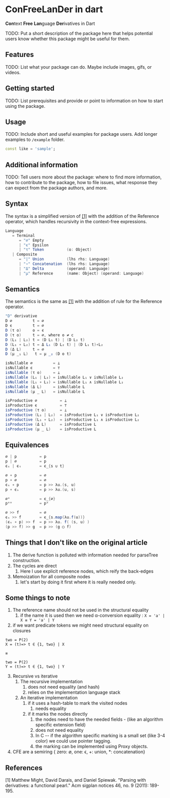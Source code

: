 <!-- 
This README describes the package. If you publish this package to pub.dev,
this README's contents appear on the landing page for your package.

For information about how to write a good package README, see the guide for
[writing package pages](https://dart.dev/guides/libraries/writing-package-pages). 

For general information about developing packages, see the Dart guide for
[creating packages](https://dart.dev/guides/libraries/create-library-packages)
and the Flutter guide for
[developing packages and plugins](https://flutter.dev/developing-packages). 
-->

# ConFreeLanDer in dart

**Con**text **Free** **Lan**guage **Der**ivatives in Dart

TODO: Put a short description of the package here that helps potential users
know whether this package might be useful for them.

## Features

TODO: List what your package can do. Maybe include images, gifs, or videos.

## Getting started

TODO: List prerequisites and provide or point to information on how to
start using the package.

## Usage

TODO: Include short and useful examples for package users. Add longer examples
to `/example` folder.

```dart
const like = 'sample';
```

## Additional information

TODO: Tell users more about the package: where to find more information, how to
contribute to the package, how to file issues, what response they can expect
from the package authors, and more.

## Syntax

The syntax is a simplified version of [[1]](#1) with the addition of the Reference operator, which handles recursivity in the context-free expressions.

```scala
Language 
   = Terminal
      = "∅" Empty
      | "ϵ" Epsilon
      | "τ" Token          (o: Object)
   | Composite
      = "|" Union          (lhs rhs: Language)
      | "∘" Concatenation  (lhs rhs: Language)
      | "Δ" Delta          (operand: Language)
      | "μ" Reference      (name: Object) (operand: Language)
```

## Semantics

The semantics is the same as [[1]](#1) with the addition of rule for the Reference operator.

```scala
"D" derivative
D ∅         t = ∅
D ϵ         t = ∅
D (τ o)     o = ϵ
D (τ o)     t = ∅, where o ≠ c
D (L₁ | L₂) t = (D L₁ t) | (D L₂ t)
D (L₁ ∘ L₂) t = Δ L₁ (D L₂ t) | (D L₁ t)∘L₂
D (Δ L)     t = ∅
D (μ _₁ L)   t = μ _₂ (D o t)

isNullable ∅         = ⊥
isNullable ϵ         = ⊤
isNullable (τ o)     = ⊥
isNullable (L₁ | L₂) = isNullable L₁ ∨ isNullable L₂
isNullable (L₁ ∘ L₂) = isNullable L₁ ∧ isNullable L₂
isNullable (Δ L)     = isNullable L
isNullable (μ _ L)   = isNullable L

isProductive ∅          = ⊥
isProductive ϵ          = ⊤
isProductive (τ o)      = ⊥
isProductive (L₁ | L₂)  = isProductive L₁ ∨ isProductive L₂
isProductive (L₁ ∘ L₂)  = isProductive L₁ ∧ isProductive L₂
isProductive (Δ L)      = isProductive L
isProductive (μ _ L)    = isProductive L
```

## Equivalences

```scala
∅ | p          = p
p | ∅          = p
ϵₛ | ϵₜ        = ϵ_{s ∪ t}

∅ ∘ p          = ∅
p ∘ ∅          = ∅
ϵₛ ∘ p         = p >> λu.(s, u)
p ∘ ϵₛ         = p >> λu.(u, s)

∅*             = ϵ_{∅}
p**            = p*

∅ >> f         = ∅
ϵₛ >> f        = ϵ_{s.map(λu.f(u))}
(ϵₛ ∘ p) >> f  = p >> λu. f( (s, u) )
(p >> f) >> g  = p >> (g ◯ f)
```

## Things that I don't like on the original article

1. The derive function is polluted with information needed for parseTree construction.
2. The cycles are direct
   1. Here I use explicit reference nodes, which reify the back-edges
3. Memoization for all composite nodes
   1. let's start by doing it first where it is really needed only.

## Some things to note

1. The reference name should not be used in the structural equality
   1. if the name it is used then we need α-conversion equality : ```X = 'a' | X ≡ Y = 'a' | Y```
2. if we want predicate tokens we might need structural equality on closures

```bnf
two = P(2)
X = (t)=> t ∈ {1, two} | X

≡

two = P(2)
Y = (t)=> t ∈ {1, two} | Y
```

3. Recursive vs iterative
   1. The recursive implementation
      1. does not need equality (and hash)
      2. relies on the implementation language stack
   2. An iterative implementation
      1. if it uses a hash-table to mark the visited nodes
         1. needs equality
      2. if it marks the nodes directly
         1. the nodes need to have the needed fields - (like an algorithm specific extension field)
         2. does not need equality
         3. In C -- if the algorithm specific marking is a small set (like 3-4 color) we could use pointer tagging.
         4. the marking can be implemented using Proxy objects.
4. CFE are a semiring 
   {
      zero: ∅, 
      one: ϵ, 
      +: union, 
      *: concatenation}


## References

<a id="1">[1]</a>
Matthew Might, David Darais, and Daniel Spiewak. "Parsing with derivatives: a functional pearl." Acm sigplan notices 46, no. 9 (2011): 189-195.